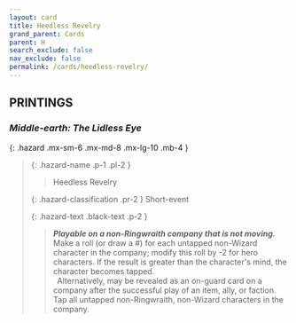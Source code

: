 ```yaml
---
layout: card
title: Heedless Revelry
grand_parent: Cards
parent: H
search_exclude: false
nav_exclude: false
permalink: /cards/heedless-revelry/
---
```


## PRINTINGS


### _Middle-earth: The Lidless Eye_

{: .hazard .mx-sm-6 .mx-md-8 .mx-lg-10 .mb-4 }
> {: .hazard-name .p-1 .pl-2 }
> > <div class="hazard-mp"></div>
> > <div class="card-name">Heedless Revelry</div>
>
> {: .hazard-classification .pr-2 }
> Short-event
>
> {: .hazard-text .black-text .p-2 }
> > ***Playable on a non-Ringwraith company that is not moving.*** Make a roll (or draw a #) for each untapped non-Wizard character in the company; modify this roll by -2 for hero characters. If the result is greater than the character's mind, the character becomes tapped.  <br>&ensp;Alternatively, may be revealed as an on-guard card on a company after the successful play of an item, ally, or faction. Tap all untapped non-Ringwraith, non-Wizard characters in the company. 
>
